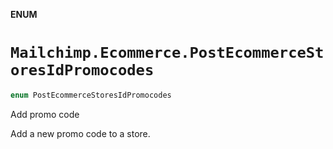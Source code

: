 **ENUM**

# `Mailchimp.Ecommerce.PostEcommerceStoresIdPromocodes`

```swift
enum PostEcommerceStoresIdPromocodes
```

Add promo code

Add a new promo code to a store.
